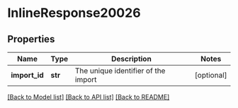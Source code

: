 # InlineResponse20026

## Properties
Name | Type | Description | Notes
------------ | ------------- | ------------- | -------------
**import_id** | **str** | The unique identifier of the import | [optional] 

[[Back to Model list]](../README.md#documentation-for-models) [[Back to API list]](../README.md#documentation-for-api-endpoints) [[Back to README]](../README.md)


